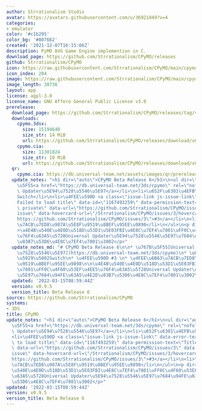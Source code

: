 ```yaml
---
author: Strrationalism Studio
avatar: https://avatars.githubusercontent.com/u/36921849?v=4
categories:
- emulator
color: '#c1b295'
color_bg: '#807662'
created: '2021-12-07T16:15:06Z'
description: PyMO AVG Game Engine implemention in C.
download_page: https://github.com/Strrationalism/CPyMO/releases
github: Strrationalism/CPyMO
icon: https://raw.githubusercontent.com/Strrationalism/CPyMO/main/cpymo-backends/3ds/icon.png
icon_index: 204
image: https://raw.githubusercontent.com/Strrationalism/CPyMO/main/cpymo-backends/3ds/banner.png
image_length: 30736
layout: app
license: agpl-3.0
license_name: GNU Affero General Public License v3.0
prerelease:
  download_page: https://github.com/Strrationalism/CPyMO/releases/tag/v0.9.5
  downloads:
    cpymo.3dsx:
      size: 15194640
      size_str: 14 MiB
      url: https://github.com/Strrationalism/CPyMO/releases/download/v0.9.5/cpymo.3dsx
    cpymo.cia:
      size: 11301824
      size_str: 10 MiB
      url: https://github.com/Strrationalism/CPyMO/releases/download/v0.9.5/cpymo.cia
  qr:
    cpymo.cia: https://db.universal-team.net/assets/images/qr/prerelease/cpymo-cia.png
  update_notes: "<h1 dir=\"auto\">CPyMO Beta Release 6</h1>\n<ul dir=\"auto\">\n<li>\u767B\
    \u5F55<a href=\"https://db.universal-team.net/3ds/cpymo\" rel=\"nofollow\">Universal\
    \ Updater\u5E94\u7528\u5546\u5E97</a></li>\n<li>\u652F\u6301\u4EFB\u5929\u5802\
    Switch</li>\n<li>\u4FEE\u590D <a class=\"issue-link js-issue-link\" data-error-text=\"\
    Failed to load title\" data-id=\"1167493259\" data-permission-text=\"Title is\
    \ private\" data-url=\"https://github.com/Strrationalism/CPyMO/issues/3\" data-hovercard-type=\"\
    issue\" data-hovercard-url=\"/Strrationalism/CPyMO/issues/3/hovercard\" href=\"\
    https://github.com/Strrationalism/CPyMO/issues/3\">#3</a></li>\n<li>\u4FEE\u6B63\
    \u7ACB\u7ED8\u987A\u5E8F\u9519\u8BEF\u95EE\u9898</li>\n</ul>\n<p dir=\"auto\"\
    >\u4E4B\u540E\u4E0D\u518D\u53D1\u5E03FBI\u4E8C\u7EF4\u7801\uFF0C\u4F60\u53EF\u4EE5\
    \u76F4\u63A5\u5728Universal Updater\u5E94\u7528\u5546\u5E97\u7684\u94FE\u63A5\u4E2D\
    \u83B7\u53D6\u4E8C\u7EF4\u7801\u3002</p>"
  update_notes_md: "# CPyMO Beta Release 6\n\n* \u767B\u5F55[Universal Updater\u5E94\
    \u7528\u5546\u5E97](https://db.universal-team.net/3ds/cpymo)\n* \u652F\u6301\u4EFB\
    \u5929\u5802Switch\n* \u4FEE\u590D #3 \n* \u4FEE\u6B63\u7ACB\u7ED8\u987A\u5E8F\
    \u9519\u8BEF\u95EE\u9898\n\n\u4E4B\u540E\u4E0D\u518D\u53D1\u5E03FBI\u4E8C\u7EF4\
    \u7801\uFF0C\u4F60\u53EF\u4EE5\u76F4\u63A5\u5728Universal Updater\u5E94\u7528\u5546\
    \u5E97\u7684\u94FE\u63A5\u4E2D\u83B7\u53D6\u4E8C\u7EF4\u7801\u3002\n"
  updated: '2022-03-15T08:59:44Z'
  version: v0.9.5
  version_title: Beta Release 6
source: https://github.com/Strrationalism/CPyMO
systems:
- 3DS
title: CPyMO
update_notes: "<h1 dir=\"auto\">CPyMO Beta Release 6</h1>\n<ul dir=\"auto\">\n<li>\u767B\
  \u5F55<a href=\"https://db.universal-team.net/3ds/cpymo\" rel=\"nofollow\">Universal\
  \ Updater\u5E94\u7528\u5546\u5E97</a></li>\n<li>\u652F\u6301\u4EFB\u5929\u5802Switch</li>\n\
  <li>\u4FEE\u590D <a class=\"issue-link js-issue-link\" data-error-text=\"Failed\
  \ to load title\" data-id=\"1167493259\" data-permission-text=\"Title is private\"\
  \ data-url=\"https://github.com/Strrationalism/CPyMO/issues/3\" data-hovercard-type=\"\
  issue\" data-hovercard-url=\"/Strrationalism/CPyMO/issues/3/hovercard\" href=\"\
  https://github.com/Strrationalism/CPyMO/issues/3\">#3</a></li>\n<li>\u4FEE\u6B63\
  \u7ACB\u7ED8\u987A\u5E8F\u9519\u8BEF\u95EE\u9898</li>\n</ul>\n<p dir=\"auto\">\u4E4B\
  \u540E\u4E0D\u518D\u53D1\u5E03FBI\u4E8C\u7EF4\u7801\uFF0C\u4F60\u53EF\u4EE5\u76F4\
  \u63A5\u5728Universal Updater\u5E94\u7528\u5546\u5E97\u7684\u94FE\u63A5\u4E2D\u83B7\
  \u53D6\u4E8C\u7EF4\u7801\u3002</p>"
updated: '2022-03-15T08:59:44Z'
version: v0.9.5
version_title: Beta Release 6
---
```


